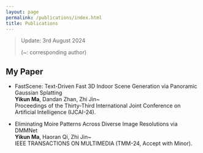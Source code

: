 ```yaml
---
layout: page
permalink: /publications/index.html
title: Publications
---
```


> Update: 3rd August 2024
>
>  (~: corresponding author)

## My Paper

- FastScene: Text-Driven Fast 3D Indoor Scene Generation via Panoramic Gaussian Splatting<br>
**Yikun Ma**, Dandan Zhan, Zhi Jin~<br>
Proceedings of the Thirty-Third International Joint Conference on Artificial Intelligence (IJCAI-24).

- Eliminating Moire Patterns Across Diverse Image Resolutions via DMMNet<br>
**Yikun Ma**, Haoran Qi, Zhi Jin~<br>
IEEE TRANSACTIONS ON MULTIMEDIA (TMM-24, Accept with Minor).
  <br>

